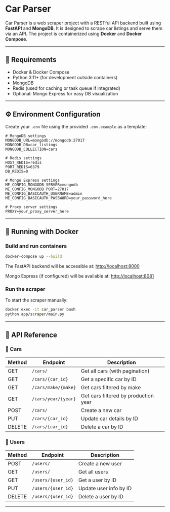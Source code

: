 # Car Parser

Car Parser is a web scraper project with a RESTful API backend built using **FastAPI** and **MongoDB**. It is designed to scrape car listings and serve them via an API. The project is containerized using **Docker** and **Docker Compose**.

---

## 🚀 Requirements

- Docker & Docker Compose
- Python 3.11+ (for development outside containers)
- MongoDB
- Redis (used for caching or task queue if integrated)
- Optional: Mongo Express for easy DB visualization

---

## ⚙️ Environment Configuration

Create your `.env` file using the provided `.env.example` as a template:

```env
# MongoDB settings
MONGODB_URL=mongodb://mongodb:27017
MONGODB_DB=car_listings
MONGODB_COLLECTION=cars

# Redis settings
HOST_REDIS=redis
PORT_REDIS=6379
DB_REDIS=0

# Mongo Express settings
ME_CONFIG_MONGODB_SERVER=mongodb
ME_CONFIG_MONGODB_PORT=27017
ME_CONFIG_BASICAUTH_USERNAME=admin
ME_CONFIG_BASICAUTH_PASSWORD=your_password_here

# Proxy server settings
PROXY=your_proxy_server_here
```

---

## 🐳 Running with Docker

### Build and run containers

```bash
docker-compose up --build
```

The FastAPI backend will be accessible at: [http://localhost:8000](http://localhost:8000)

Mongo Express (if configured) will be available at: [http://localhost:8081](http://localhost:8081)

### Run the scraper

To start the scraper manually:

```bash
docker exec -it car_parser bash
python app/scraper/main.py
```

---

## 📘 API Reference

### 🔹 Cars

| Method | Endpoint                  | Description                          |
|--------|---------------------------|--------------------------------------|
| GET    | `/cars/`                  | Get all cars (with pagination)       |
| GET    | `/cars/{car_id}`          | Get a specific car by ID             |
| GET    | `/cars/make/{make}`       | Get cars filtered by make            |
| GET    | `/cars/year/{year}`       | Get cars filtered by production year |
| POST   | `/cars/`                  | Create a new car                     |
| PUT    | `/cars/{car_id}`          | Update car details by ID             |
| DELETE | `/cars/{car_id}`          | Delete a car by ID                   |

### 🔹 Users

| Method | Endpoint                  | Description                |
|--------|---------------------------|----------------------------|
| POST   | `/users/`                 | Create a new user          |
| GET    | `/users/`                 | Get all users              |
| GET    | `/users/{user_id}`        | Get a user by ID           |
| PUT    | `/users/{user_id}`        | Update user info by ID     |
| DELETE | `/users/{user_id}`        | Delete a user by ID        |

---
